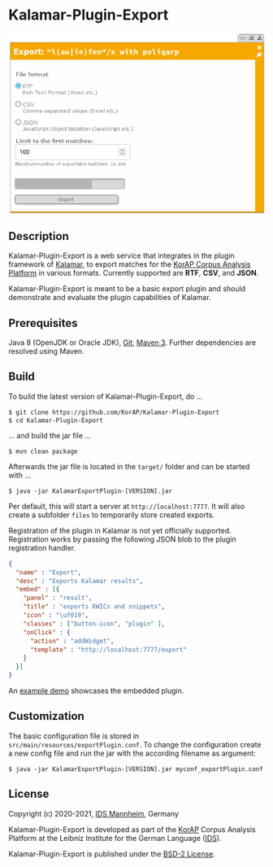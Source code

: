 # Kalamar-Plugin-Export

![Kalamar-Plugin-Export Screenshot](https://raw.githubusercontent.com/KorAP/Kalamar-Plugin-Export/master/misc/kalamar-export-screenshot.png)

## Description

Kalamar-Plugin-Export is a web service that integrates in the plugin framework of
[Kalamar](https://github.com/KorAP/Kalamar), to export matches for the
[KorAP Corpus Analysis Platform](https://korap.ids-mannheim.de/) in various formats.
Currently supported are **RTF**, **CSV**, and **JSON**.

Kalamar-Plugin-Export is meant to be a basic export plugin and should
demonstrate and evaluate the plugin capabilities of Kalamar.


## Prerequisites

Java 8 (OpenJDK or Oracle JDK),
[Git](http://git-scm.com/),
[Maven 3](https://maven.apache.org/).
Further dependencies are resolved using Maven.


## Build

To build the latest version of Kalamar-Plugin-Export, do ...

```shell
$ git clone https://github.com/KorAP/Kalamar-Plugin-Export
$ cd Kalamar-Plugin-Export
```

... and build the jar file ...


```shell
$ mvn clean package
```

Afterwards the jar file is located in the `target/` folder and can
be started with ...

```shell
$ java -jar KalamarExportPlugin-[VERSION].jar
```

Per default, this will start a server at `http://localhost:7777`.
It will also create a subfolder `files` to temporarily store created
exports.

Registration of the plugin in Kalamar is not yet officially supported.
Registration works by passing the following JSON blob
to the plugin registration handler.

```json
{
  "name" : "Export",
  "desc" : "Exports Kalamar results",
  "embed" : [{
    "panel" : "result",
    "title" : "exports KWICs and snippets",
    "icon" : "\uf019",
    "classes" : ["button-icon", "plugin" ],
    "onClick" : {
      "action" : "addWidget",
      "template" : "http://localhost:7777/export"
    }
  }]
}
```

An [example demo](https://github.com/KorAP/Kalamar/blob/master/dev/demo/export.html)
showcases the embedded plugin.


## Customization

The basic configuration file is stored in `src/main/resources/exportPlugin.conf`.
To change the configuration create a new config file and run the jar with the
according filename as argument:

```shell
$ java -jar KalamarExportPlugin-[VERSION].jar myconf_exportPlugin.conf
```
## License

Copyright (c) 2020-2021, [IDS Mannheim](https://www.ids-mannheim.de/), Germany

Kalamar-Plugin-Export is developed as part of the [KorAP](https://korap.ids-mannheim.de/)
Corpus Analysis Platform at the Leibniz Institute for the German Language
([IDS](https://www.ids-mannheim.de/)).

Kalamar-Plugin-Export is published under the
[BSD-2 License](https://raw.githubusercontent.com/KorAP/Kalamar-Plugin-Export/master/LICENSE).

